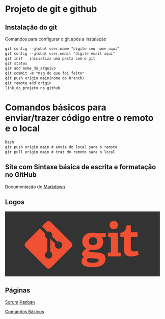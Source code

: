 # Projeto de git e github
## Instalação do git

Comandos para configurar o git após a instalação

```
git config --global user.name "digite seu nome aqui"
git config --global user.email "digite email aqui"
git init   inicializa uma pasta com o git
git status
git add nome_do_arquivo
git commit -m "msg do que foi feito"
git push origin main(nome do branch)
git remote add origin
link_do_projeto no github

```

# Comandos básicos para enviar/trazer código entre o remoto e o local

````
bash
git push origin main # envia do local para o remoto
git pull origin main # traz do remoto para o local
````
## Site com Sintaxe básica de escrita e formatação no GitHub
Documentação do [Markdown](https://docs.github.com/pt/get-started/writing-on-github/getting-started-with-writing-and-formatting-on-github/basic-writing-and-formatting-syntax)

## Logos
![Imagem logo do Git](IMG/GIT.png)

## Páginas
[Scrum](scrum.md)
[Kanban](kanban.md)

[Comandos Básicos](comandos_basicos.md)